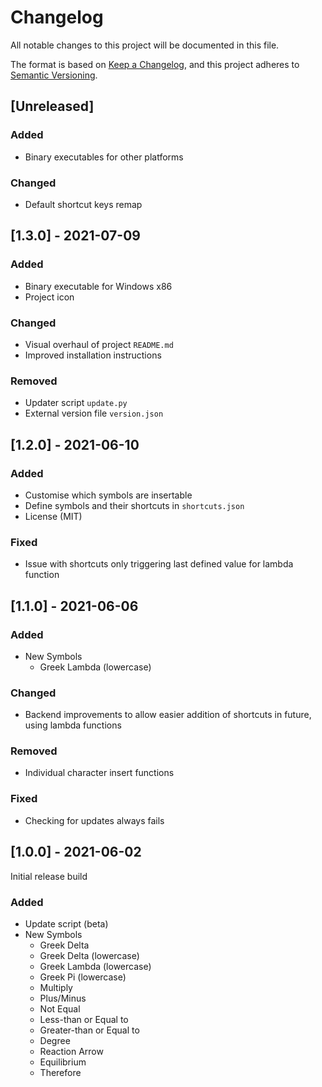 # Changelog
All notable changes to this project will be documented in this file.

The format is based on [Keep a Changelog](https://keepachangelog.com/en/1.0.0/),
and this project adheres to [Semantic Versioning](https://semver.org/spec/v2.0.0.html).

## [Unreleased]
### Added
- Binary executables for other platforms

### Changed
- Default shortcut keys remap

## [1.3.0] - 2021-07-09
### Added
- Binary executable for Windows x86
- Project icon

### Changed
- Visual overhaul of project `README.md`
- Improved installation instructions

### Removed
- Updater script `update.py`
- External version file `version.json`

## [1.2.0] - 2021-06-10
### Added
- Customise which symbols are insertable
- Define symbols and their shortcuts in `shortcuts.json`
- License (MIT)

### Fixed
- Issue with shortcuts only triggering last defined value for lambda function

## [1.1.0] - 2021-06-06
### Added
- New Symbols
  - Greek Lambda (lowercase)

### Changed
- Backend improvements to allow easier addition of shortcuts in future, using lambda functions

### Removed
- Individual character insert functions

### Fixed
- Checking for updates always fails

## [1.0.0] - 2021-06-02
Initial release build
### Added
- Update script (beta)
- New Symbols
  - Greek Delta
  - Greek Delta (lowercase)
  - Greek Lambda (lowercase)
  - Greek Pi (lowercase)
  - Multiply
  - Plus/Minus
  - Not Equal
  - Less-than or Equal to
  - Greater-than or Equal to
  - Degree
  - Reaction Arrow
  - Equilibrium
  - Therefore

